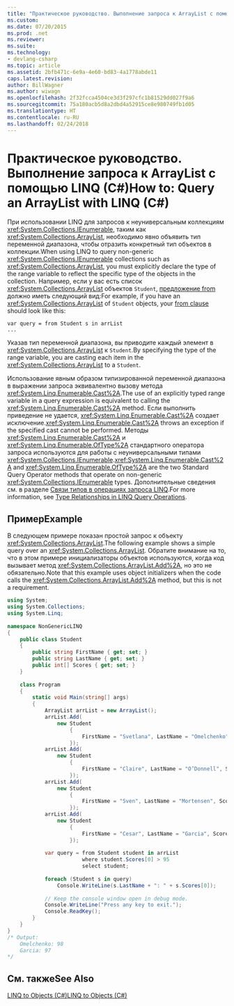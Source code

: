 ```yaml
---
title: "Практическое руководство. Выполнение запроса к ArrayList с помощью LINQ (C#)"
ms.custom: 
ms.date: 07/20/2015
ms.prod: .net
ms.reviewer: 
ms.suite: 
ms.technology:
- devlang-csharp
ms.topic: article
ms.assetid: 2bfb471c-6e9a-4e60-bd83-4a1778abde11
caps.latest.revision: 
author: BillWagner
ms.author: wiwagn
ms.openlocfilehash: 2f32fcca4504ce3d3f297cfc1b81529dd027f9a6
ms.sourcegitcommit: 75a180acb5d8a2dbd4a52915ce8e980749fb1d05
ms.translationtype: HT
ms.contentlocale: ru-RU
ms.lasthandoff: 02/24/2018
---
```

# <a name="how-to-query-an-arraylist-with-linq-c"></a><span data-ttu-id="a52c2-102">Практическое руководство. Выполнение запроса к ArrayList с помощью LINQ (C#)</span><span class="sxs-lookup"><span data-stu-id="a52c2-102">How to: Query an ArrayList with LINQ (C#)</span></span>
<span data-ttu-id="a52c2-103">При использовании LINQ для запросов к неуниверсальным коллекциям <xref:System.Collections.IEnumerable>, таким как <xref:System.Collections.ArrayList>, необходимо явно объявить тип переменной диапазона, чтобы отразить конкретный тип объектов в коллекции.</span><span class="sxs-lookup"><span data-stu-id="a52c2-103">When using LINQ to query non-generic <xref:System.Collections.IEnumerable> collections such as <xref:System.Collections.ArrayList>, you must explicitly declare the type of the range variable to reflect the specific type of the objects in the collection.</span></span> <span data-ttu-id="a52c2-104">Например, если у вас есть список <xref:System.Collections.ArrayList> объектов `Student`, [предложение from](../../../../csharp/language-reference/keywords/from-clause.md) должно иметь следующий вид:</span><span class="sxs-lookup"><span data-stu-id="a52c2-104">For example, if you have an <xref:System.Collections.ArrayList> of `Student` objects, your [from clause](../../../../csharp/language-reference/keywords/from-clause.md) should look like this:</span></span>  
  
```  
var query = from Student s in arrList  
...  
```  
  
 <span data-ttu-id="a52c2-105">Указав тип переменной диапазона, вы приводите каждый элемент в <xref:System.Collections.ArrayList> к `Student`.</span><span class="sxs-lookup"><span data-stu-id="a52c2-105">By specifying the type of the range variable, you are casting each item in the <xref:System.Collections.ArrayList> to a `Student`.</span></span>  
  
 <span data-ttu-id="a52c2-106">Использование явным образом типизированной переменной диапазона в выражении запроса эквивалентно вызову метода <xref:System.Linq.Enumerable.Cast%2A>.</span><span class="sxs-lookup"><span data-stu-id="a52c2-106">The use of an explicitly typed range variable in a query expression is equivalent to calling the <xref:System.Linq.Enumerable.Cast%2A> method.</span></span> <span data-ttu-id="a52c2-107">Если выполнить приведение не удается, <xref:System.Linq.Enumerable.Cast%2A> создает исключение.</span><span class="sxs-lookup"><span data-stu-id="a52c2-107"><xref:System.Linq.Enumerable.Cast%2A> throws an exception if the specified cast cannot be performed.</span></span> <span data-ttu-id="a52c2-108">Методы <xref:System.Linq.Enumerable.Cast%2A> и <xref:System.Linq.Enumerable.OfType%2A> стандартного оператора запроса используются для работы с неуниверсальными типами <xref:System.Collections.IEnumerable>.</span><span class="sxs-lookup"><span data-stu-id="a52c2-108"><xref:System.Linq.Enumerable.Cast%2A> and <xref:System.Linq.Enumerable.OfType%2A> are the two Standard Query Operator methods that operate on non-generic <xref:System.Collections.IEnumerable> types.</span></span> <span data-ttu-id="a52c2-109">Дополнительные сведения см. в разделе [Связи типов в операциях запроса LINQ](../../../../csharp/programming-guide/concepts/linq/type-relationships-in-linq-query-operations.md).</span><span class="sxs-lookup"><span data-stu-id="a52c2-109">For more information, see [Type Relationships in LINQ Query Operations](../../../../csharp/programming-guide/concepts/linq/type-relationships-in-linq-query-operations.md).</span></span>  
  
## <a name="example"></a><span data-ttu-id="a52c2-110">Пример</span><span class="sxs-lookup"><span data-stu-id="a52c2-110">Example</span></span>  
 <span data-ttu-id="a52c2-111">В следующем примере показан простой запрос к объекту <xref:System.Collections.ArrayList>.</span><span class="sxs-lookup"><span data-stu-id="a52c2-111">The following example shows a simple query over an <xref:System.Collections.ArrayList>.</span></span> <span data-ttu-id="a52c2-112">Обратите внимание на то, что в этом примере инициализаторы объектов используются, когда код вызывает метод <xref:System.Collections.ArrayList.Add%2A>, но это не обязательно.</span><span class="sxs-lookup"><span data-stu-id="a52c2-112">Note that this example uses object initializers when the code calls the <xref:System.Collections.ArrayList.Add%2A> method, but this is not a requirement.</span></span>  
  
```csharp  
using System;  
using System.Collections;  
using System.Linq;  
  
namespace NonGenericLINQ  
{  
    public class Student  
    {  
        public string FirstName { get; set; }  
        public string LastName { get; set; }  
        public int[] Scores { get; set; }  
    }  
  
    class Program  
    {  
        static void Main(string[] args)  
        {  
            ArrayList arrList = new ArrayList();  
            arrList.Add(  
                new Student  
                    {  
                        FirstName = "Svetlana", LastName = "Omelchenko", Scores = new int[] { 98, 92, 81, 60 }  
                    });  
            arrList.Add(  
                new Student  
                    {  
                        FirstName = "Claire", LastName = "O’Donnell", Scores = new int[] { 75, 84, 91, 39 }  
                    });  
            arrList.Add(  
                new Student  
                    {  
                        FirstName = "Sven", LastName = "Mortensen", Scores = new int[] { 88, 94, 65, 91 }  
                    });  
            arrList.Add(  
                new Student  
                    {  
                        FirstName = "Cesar", LastName = "Garcia", Scores = new int[] { 97, 89, 85, 82 }  
                    });  
  
            var query = from Student student in arrList  
                        where student.Scores[0] > 95  
                        select student;  
  
            foreach (Student s in query)  
                Console.WriteLine(s.LastName + ": " + s.Scores[0]);  
  
            // Keep the console window open in debug mode.  
            Console.WriteLine("Press any key to exit.");  
            Console.ReadKey();  
        }  
    }  
}  
/* Output:   
    Omelchenko: 98  
    Garcia: 97  
*/  
```  
  
## <a name="see-also"></a><span data-ttu-id="a52c2-113">См. также</span><span class="sxs-lookup"><span data-stu-id="a52c2-113">See Also</span></span>  
 [<span data-ttu-id="a52c2-114">LINQ to Objects (C#)</span><span class="sxs-lookup"><span data-stu-id="a52c2-114">LINQ to Objects (C#)</span></span>](../../../../csharp/programming-guide/concepts/linq/linq-to-objects.md)
